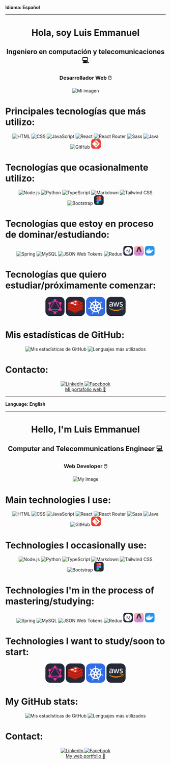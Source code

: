 **Idioma: Español**

---

<div align="center">
  <h1>Hola, soy Luis Emmanuel</h1>
  <h2>Ingeniero en computación y telecomunicaciones 💻</h2>
  <h3>Desarrollador Web 🖱️</h3>
  <img src="https://i.pinimg.com/originals/c9/6b/04/c96b04cb40941cd6340e6cf2db9fca31.jpg" width="300px" height="300px" alt="Mi imagen">
</div>

<h1>Principales tecnologías que más utilizo:</h1>

<div align="center">
  <img src="https://img.shields.io/badge/HTML5-E34F26?style=for-the-badge&logo=html5&logoColor=white" alt="HTML"/>
  <img src="https://img.shields.io/badge/CSS3-1572B6?style=for-the-badge&logo=css3&logoColor=white" alt="CSS"/>
  <img src="https://img.shields.io/badge/JavaScript-F7DF1E?style=for-the-badge&logo=javascript&logoColor=black" alt="JavaScript"/>
  <img src="https://img.shields.io/badge/React-20232A?style=for-the-badge&logo=react&logoColor=61DAFB" alt="React"/>
  <img src="https://img.shields.io/badge/React_Router-CA4245?style=for-the-badge&logo=react-router&logoColor=white" alt="React Router"/>
  <img src="https://img.shields.io/badge/Sass-CC6699?style=for-the-badge&logo=sass&logoColor=white" alt="Sass"/>
  <img src="https://img.shields.io/badge/Java-ED8B00?style=for-the-badge&logo=openjdk&logoColor=white" alt="Java"/>
  <img src="https://img.shields.io/badge/GitHub-100000?style=for-the-badge&logo=github&logoColor=white" alt="GitHub"/>
  <img src="https://raw.githubusercontent.com/tandpfun/skill-icons/main/icons/Git.svg" width="30px" height="auto" alt="Git"/>
</div>

<h1>Tecnologías que ocasionalmente utilizo:</h1>

<div align="center">
  <img src="https://img.shields.io/badge/Node.js-43853D?style=for-the-badge&logo=node.js&logoColor=white" alt="Node.js"/>
  <img src="https://img.shields.io/badge/Python-14354C?style=for-the-badge&logo=python&logoColor=white" alt="Python"/>
  <img src="https://img.shields.io/badge/TypeScript-007ACC?style=for-the-badge&logo=typescript&logoColor=white" alt="TypeScript"/>
  <img src="https://img.shields.io/badge/Markdown-000000?style=for-the-badge&logo=markdown&logoColor=white" alt="Markdown"/>
  <img src="https://img.shields.io/badge/Tailwind_CSS-38B2AC?style=for-the-badge&logo=tailwind-css&logoColor=white" alt="Tailwind CSS"/>
  <img src="https://img.shields.io/badge/Bootstrap-563D7C?style=for-the-badge&logo=bootstrap&logoColor=white" alt="Bootstrap"/>
  <img src="https://raw.githubusercontent.com/tandpfun/skill-icons/59059d9d1a2c092696dc66e00931cc1181a4ce1f/icons/Figma-Dark.svg" width="30px" height="auto" alt="figma"/>
</div>

<h1>Tecnologías que estoy en proceso de dominar/estudiando:</h1>

<div align="center">
  <img src="https://img.shields.io/badge/Spring-6DB33F?style=for-the-badge&logo=spring&logoColor=white" alt="Spring"/>
  <img src="https://img.shields.io/badge/MySQL-00000F?style=for-the-badge&logo=mysql&logoColor=white" alt="MySQL"/>
  <img src="https://img.shields.io/badge/json%20web%20tokens-323330?style=for-the-badge&logo=json-web-tokens&logoColor=pink" alt="JSON Web Tokens"/>
  <img src="https://img.shields.io/badge/Redux-593D88?style=for-the-badge&logo=redux&logoColor=white" alt="Redux"/>
  <img src="https://raw.githubusercontent.com/tandpfun/skill-icons/59059d9d1a2c092696dc66e00931cc1181a4ce1f/icons/NextJS-Dark.svg" width="30px" height="auto" alt="NextJs" />
  <img src="https://raw.githubusercontent.com/tandpfun/skill-icons/main/icons/Astro.svg" width="30px" height="auto" alt="Astro"/>
  <img src="https://raw.githubusercontent.com/tandpfun/skill-icons/main/icons/Docker.svg" width="30px" height="auto" alt="Docker"/>
</div>

<h1>Tecnologías que quiero estudiar/próximamente comenzar:</h1>

<div align="center">
  <img src="https://raw.githubusercontent.com/tandpfun/skill-icons/main/icons/GraphQL-Dark.svg" width="60px" height="auto" alt="GraphQL"/>
  <img src="https://raw.githubusercontent.com/tandpfun/skill-icons/main/icons/Redis-Dark.svg" width="60px" height="auto" alt="Redis"/>
  <img src="https://raw.githubusercontent.com/tandpfun/skill-icons/main/icons/Kubernetes.svg" width="60px" height="auto" alt="Kubernetes"/>
  <img src="https://raw.githubusercontent.com/tandpfun/skill-icons/main/icons/AWS-Dark.svg" width="60px" height="auto" alt="AWS"/>
</div>

<h1>Mis estadísticas de GitHub:</h1>

<div align="center">
  <img src="https://github-readme-stats.vercel.app/api?username=LuisEmmanuel27&theme=blue-green" alt="Mis estadísticas de GitHub"/>
  <img src="https://github-readme-stats.vercel.app/api/top-langs/?username=LuisEmmanuel27&theme=blue-green" alt="Lenguajes más utilizados"/>
</div>

<h1>Contacto:</h1>

<div align="center">
  <a href="https://www.linkedin.com/in/luis-emmanuel-ram%C3%ADrez-fern%C3%A1ndez-pro/">
    <img src="https://img.shields.io/badge/LinkedIn-0077B5?style=for-the-badge&logo=linkedin&logoColor=white" alt="LinkedIn"/>
  </a>
  <a href="https://www.facebook.com/profile.php?id=100090593403956">
    <img src="https://img.shields.io/badge/Facebook-1877F2?style=for-the-badge&logo=facebook&logoColor=white" alt="Facebook"/>
  </a>
  <br />
  <a href="https://main--portafolio-lerf-astr.netlify.app/">Mi portafolío web 💼</a>
</div>

---

**Language: English**

---

<div align="center">
  <h1>Hello, I'm Luis Emmanuel</h1>
  <h2>Computer and Telecommunications Engineer 💻</h2>
  <h3>Web Developer 🖱️</h3>
  <img src="https://i.pinimg.com/originals/c9/6b/04/c96b04cb40941cd6340e6cf2db9fca31.jpg" width="300px" height="300px" alt="My image">
</div>

<h1>Main technologies I use:</h1>
<div align="center">
  <img src="https://img.shields.io/badge/HTML5-E34F26?style=for-the-badge&logo=html5&logoColor=white" alt="HTML"/>
  <img src="https://img.shields.io/badge/CSS3-1572B6?style=for-the-badge&logo=css3&logoColor=white" alt="CSS"/>
  <img src="https://img.shields.io/badge/JavaScript-F7DF1E?style=for-the-badge&logo=javascript&logoColor=black" alt="JavaScript"/>
  <img src="https://img.shields.io/badge/React-20232A?style=for-the-badge&logo=react&logoColor=61DAFB" alt="React"/>
  <img src="https://img.shields.io/badge/React_Router-CA4245?style=for-the-badge&logo=react-router&logoColor=white" alt="React Router"/>
  <img src="https://img.shields.io/badge/Sass-CC6699?style=for-the-badge&logo=sass&logoColor=white" alt="Sass"/>
  <img src="https://img.shields.io/badge/Java-ED8B00?style=for-the-badge&logo=openjdk&logoColor=white" alt="Java"/>
  <img src="https://img.shields.io/badge/GitHub-100000?style=for-the-badge&logo=github&logoColor=white" alt="GitHub"/>
  <img src="https://raw.githubusercontent.com/tandpfun/skill-icons/main/icons/Git.svg" width="30px" height="auto" alt="Git"/>
</div>

<h1>Technologies I occasionally use:</h1>
<div align="center">
  <img src="https://img.shields.io/badge/Node.js-43853D?style=for-the-badge&logo=node.js&logoColor=white" alt="Node.js"/>
  <img src="https://img.shields.io/badge/Python-14354C?style=for-the-badge&logo=python&logoColor=white" alt="Python"/>
  <img src="https://img.shields.io/badge/TypeScript-007ACC?style=for-the-badge&logo=typescript&logoColor=white" alt="TypeScript"/>
  <img src="https://img.shields.io/badge/Markdown-000000?style=for-the-badge&logo=markdown&logoColor=white" alt="Markdown"/>
  <img src="https://img.shields.io/badge/Tailwind_CSS-38B2AC?style=for-the-badge&logo=tailwind-css&logoColor=white" alt="Tailwind CSS"/>
  <img src="https://img.shields.io/badge/Bootstrap-563D7C?style=for-the-badge&logo=bootstrap&logoColor=white" alt="Bootstrap"/>
  <img src="https://raw.githubusercontent.com/tandpfun/skill-icons/59059d9d1a2c092696dc66e00931cc1181a4ce1f/icons/Figma-Dark.svg" width="30px" height="auto" alt="figma"/>
</div>

<h1>Technologies I'm in the process of mastering/studying:</h1>
<div align="center">
  <img src="https://img.shields.io/badge/Spring-6DB33F?style=for-the-badge&logo=spring&logoColor=white" alt="Spring"/>
  <img src="https://img.shields.io/badge/MySQL-00000F?style=for-the-badge&logo=mysql&logoColor=white" alt="MySQL"/>
  <img src="https://img.shields.io/badge/json%20web%20tokens-323330?style=for-the-badge&logo=json-web-tokens&logoColor=pink" alt="JSON Web Tokens"/>
  <img src="https://img.shields.io/badge/Redux-593D88?style=for-the-badge&logo=redux&logoColor=white" alt="Redux"/>
  <img src="https://raw.githubusercontent.com/tandpfun/skill-icons/59059d9d1a2c092696dc66e00931cc1181a4ce1f/icons/NextJS-Dark.svg" width="30px" height="auto" alt="NextJs" />
  <img src="https://raw.githubusercontent.com/tandpfun/skill-icons/main/icons/Astro.svg" width="30px" height="auto" alt="Astro"/>
  <img src="https://raw.githubusercontent.com/tandpfun/skill-icons/main/icons/Docker.svg" width="30px" height="auto" alt="Docker"/>
</div>

<h1>Technologies I want to study/soon to start:</h1>
<div align="center">
  <img src="https://raw.githubusercontent.com/tandpfun/skill-icons/main/icons/GraphQL-Dark.svg" width="60px" height="auto" alt="GraphQL"/>
  <img src="https://raw.githubusercontent.com/tandpfun/skill-icons/main/icons/Redis-Dark.svg" width="60px" height="auto" alt="Redis"/>
  <img src="https://raw.githubusercontent.com/tandpfun/skill-icons/main/icons/Kubernetes.svg" width="60px" height="auto" alt="Kubernetes"/>
  <img src="https://raw.githubusercontent.com/tandpfun/skill-icons/main/icons/AWS-Dark.svg" width="60px" height="auto" alt="AWS"/>
</div>

<h1>My GitHub stats:</h1>
<div align="center">
  <img src="https://github-readme-stats.vercel.app/api?username=LuisEmmanuel27&theme=blue-green" alt="Mis estadísticas de GitHub"/>
  <img src="https://github-readme-stats.vercel.app/api/top-langs/?username=LuisEmmanuel27&theme=blue-green" alt="Lenguajes más utilizados"/>
</div>

<h1>Contact:</h1>
<div align="center">
  <a href="https://www.linkedin.com/in/luis-emmanuel-ram%C3%ADrez-fern%C3%A1ndez-pro/">
    <img src="https://img.shields.io/badge/LinkedIn-0077B5?style=for-the-badge&logo=linkedin&logoColor=white" alt="LinkedIn"/>
  </a>
  <a href="https://www.facebook.com/profile.php?id=100090593403956">
    <img src="https://img.shields.io/badge/Facebook-1877F2?style=for-the-badge&logo=facebook&logoColor=white" alt="Facebook"/>
  </a>
  <br />
  <a href="https://main--portafolio-lerf-astr.netlify.app/">My web portfolio 💼</a>
</div>
